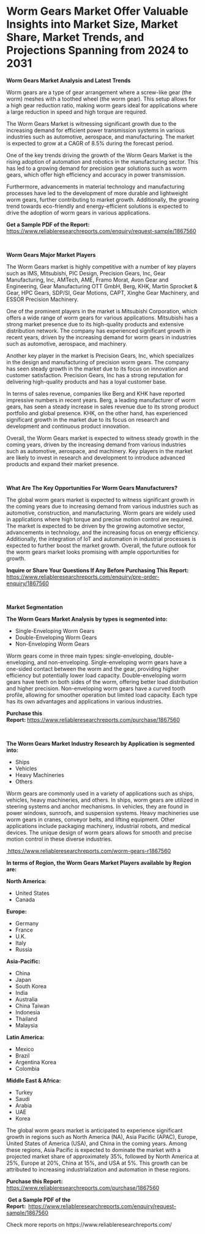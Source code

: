 <p><h1>Worm Gears Market Offer Valuable Insights into Market Size, Market Share, Market Trends, and Projections Spanning from 2024 to 2031</h1></p><p><strong>Worm Gears Market Analysis and Latest Trends</strong></p>
<p><p>Worm gears are a type of gear arrangement where a screw-like gear (the worm) meshes with a toothed wheel (the worm gear). This setup allows for a high gear reduction ratio, making worm gears ideal for applications where a large reduction in speed and high torque are required.</p><p>The Worm Gears Market is witnessing significant growth due to the increasing demand for efficient power transmission systems in various industries such as automotive, aerospace, and manufacturing. The market is expected to grow at a CAGR of 8.5% during the forecast period.</p><p>One of the key trends driving the growth of the Worm Gears Market is the rising adoption of automation and robotics in the manufacturing sector. This has led to a growing demand for precision gear solutions such as worm gears, which offer high efficiency and accuracy in power transmission.</p><p>Furthermore, advancements in material technology and manufacturing processes have led to the development of more durable and lightweight worm gears, further contributing to market growth. Additionally, the growing trend towards eco-friendly and energy-efficient solutions is expected to drive the adoption of worm gears in various applications.</p></p>
<p><strong>Get a Sample PDF of the Report:&nbsp;</strong> <a href="https://www.reliableresearchreports.com/enquiry/request-sample/1867560">https://www.reliableresearchreports.com/enquiry/request-sample/1867560</a></p>
<p>&nbsp;</p>
<p><strong>Worm Gears Major Market Players</strong></p>
<p><p>The Worm Gears market is highly competitive with a number of key players such as IMS, Mitsubishi, PIC Design, Precision Gears, Inc, Gear Manufacturing, Inc, AMTech, AME, Framo Morat, Avon Gear and Engineering, Gear Manufacturing OTT GmbH, Berg, KHK, Martin Sprocket & Gear, HPC Gears, SDP/SI, Gear Motions, CAPT, Xinghe Gear Machinery, and ESSOR Precision Machinery.</p><p>One of the prominent players in the market is Mitsubishi Corporation, which offers a wide range of worm gears for various applications. Mitsubishi has a strong market presence due to its high-quality products and extensive distribution network. The company has experienced significant growth in recent years, driven by the increasing demand for worm gears in industries such as automotive, aerospace, and machinery.</p><p>Another key player in the market is Precision Gears, Inc, which specializes in the design and manufacturing of precision worm gears. The company has seen steady growth in the market due to its focus on innovation and customer satisfaction. Precision Gears, Inc has a strong reputation for delivering high-quality products and has a loyal customer base.</p><p>In terms of sales revenue, companies like Berg and KHK have reported impressive numbers in recent years. Berg, a leading manufacturer of worm gears, has seen a steady increase in sales revenue due to its strong product portfolio and global presence. KHK, on the other hand, has experienced significant growth in the market due to its focus on research and development and continuous product innovation.</p><p>Overall, the Worm Gears market is expected to witness steady growth in the coming years, driven by the increasing demand from various industries such as automotive, aerospace, and machinery. Key players in the market are likely to invest in research and development to introduce advanced products and expand their market presence.</p></p>
<p>&nbsp;</p>
<p><strong>What Are The Key Opportunities For Worm Gears Manufacturers?</strong></p>
<p><p>The global worm gears market is expected to witness significant growth in the coming years due to increasing demand from various industries such as automotive, construction, and manufacturing. Worm gears are widely used in applications where high torque and precise motion control are required. The market is expected to be driven by the growing automotive sector, advancements in technology, and the increasing focus on energy efficiency. Additionally, the integration of IoT and automation in industrial processes is expected to further boost the market growth. Overall, the future outlook for the worm gears market looks promising with ample opportunities for growth.</p></p>
<p><strong>Inquire or Share Your Questions If Any Before Purchasing This Report:</strong> <a href="https://www.reliableresearchreports.com/enquiry/pre-order-enquiry/1867560">https://www.reliableresearchreports.com/enquiry/pre-order-enquiry/1867560</a></p>
<p>&nbsp;</p>
<p><strong>Market Segmentation</strong></p>
<p><strong>The Worm Gears Market Analysis by types is segmented into:</strong></p>
<p><ul><li>Single-Enveloping Worm Gears</li><li>Double-Enveloping Worm Gears</li><li>Non-Enveloping Worm Gears</li></ul></p>
<p><p>Worm gears come in three main types: single-enveloping, double-enveloping, and non-enveloping. Single-enveloping worm gears have a one-sided contact between the worm and the gear, providing higher efficiency but potentially lower load capacity. Double-enveloping worm gears have teeth on both sides of the worm, offering better load distribution and higher precision. Non-enveloping worm gears have a curved tooth profile, allowing for smoother operation but limited load capacity. Each type has its own advantages and applications in various industries.</p></p>
<p><strong>Purchase this Report:&nbsp;</strong><a href="https://www.reliableresearchreports.com/purchase/1867560">https://www.reliableresearchreports.com/purchase/1867560</a></p>
<p>&nbsp;</p>
<p><strong>The Worm Gears Market Industry Research by Application is segmented into:</strong></p>
<p><ul><li>Ships</li><li>Vehicles</li><li>Heavy Machineries</li><li>Others</li></ul></p>
<p><p>Worm gears are commonly used in a variety of applications such as ships, vehicles, heavy machineries, and others. In ships, worm gears are utilized in steering systems and anchor mechanisms. In vehicles, they are found in power windows, sunroofs, and suspension systems. Heavy machineries use worm gears in cranes, conveyor belts, and lifting equipment. Other applications include packaging machinery, industrial robots, and medical devices. The unique design of worm gears allows for smooth and precise motion control in these diverse industries.</p></p>
<p><a href="https://www.reliableresearchreports.com/worm-gears-r1867560">&nbsp;https://www.reliableresearchreports.com/worm-gears-r1867560</a></p>
<p><strong>In terms of Region, the Worm Gears Market Players available by Region are:</strong></p>
<p>
    <p> <strong> North America: </strong>
        <ul>
            <li>United States</li>
            <li>Canada</li>
        </ul>
        </p> 
    <p> <strong> Europe: </strong>
        <ul>
            <li>Germany</li>
            <li>France</li>
            <li>U.K.</li>
            <li>Italy</li>
            <li>Russia</li>
        </ul>
        </p> 
    <p> <strong> Asia-Pacific: </strong>
        <ul>
            <li>China</li>
            <li>Japan</li>
            <li>South Korea</li>
            <li>India</li>
            <li>Australia</li>
            <li>China Taiwan</li>
            <li>Indonesia</li>
            <li>Thailand</li>
            <li>Malaysia</li>
        </ul>
        </p> 
    <p> <strong> Latin America: </strong>
        <ul>
            <li>Mexico</li>
            <li>Brazil</li>
            <li>Argentina Korea</li>
            <li>Colombia</li>
        </ul>
        </p> 
    <p> <strong> Middle East & Africa: </strong>
        <ul>
            <li>Turkey</li>
            <li>Saudi</li>
            <li>Arabia</li>
            <li>UAE</li>
            <li>Korea</li>
        </ul>
    </p>
    </p>
<p><p>The global worm gears market is anticipated to experience significant growth in regions such as North America (NA), Asia Pacific (APAC), Europe, United States of America (USA), and China in the coming years. Among these regions, Asia Pacific is expected to dominate the market with a projected market share of approximately 35%, followed by North America at 25%, Europe at 20%, China at 15%, and USA at 5%. This growth can be attributed to increasing industrialization and automation in these regions.</p></p>
<p><strong>Purchase this Report: </strong><a href="https://www.reliableresearchreports.com/purchase/1867560">https://www.reliableresearchreports.com/purchase/1867560</a></p>
<p>&nbsp;<strong>Get a Sample PDF of the Report:&nbsp;&nbsp;</strong><a href="https://www.reliableresearchreports.com/enquiry/request-sample/1867560">https://www.reliableresearchreports.com/enquiry/request-sample/1867560</a></p>
<p><strong></strong></p>
<p>Check more reports on https://www.reliableresearchreports.com/</p>